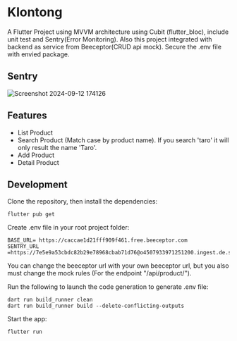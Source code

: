 # Klontong

A Flutter Project using MVVM architecture using Cubit (flutter_bloc), include unit test and Sentry(Error Monitoring). Also this project integrated with backend as service from Beeceptor(CRUD api mock). Secure the .env file with envied package.

## Sentry
![Screenshot 2024-09-12 174126](https://github.com/user-attachments/assets/dd8aa6a0-cc50-4509-9231-703b54775988)


## Features
- List Product
- Search Product (Match case by product name). If you search 'taro' it will only result the name 'Taro'.
- Add Product
- Detail Product

## Development

Clone the repository, then install the dependencies:

    flutter pub get

Create .env file in your root project folder:

    BASE_URL= https://caccae1d21fff909f461.free.beeceptor.com
    SENTRY_URL =https://7e5e9a53cbdc82b29e78968cbab71d76@o4507933971251200.ingest.de.sentry.io/4507933973151824
    
You can change the beeceptor url with your own beeceptor url, but you also must change the mock rules (For the endpoint "/api/product/"). 

Run the following to launch the code generation to generate .env file:

    dart run build_runner clean
    dart run build_runner build --delete-conflicting-outputs

Start the app:

    flutter run
